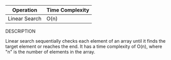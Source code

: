 | Operation      | Time Complexity |
|-----------------|-----------------|
| Linear Search   | O(n)        |
 
DESCRIPTION

Linear search sequentially checks each element of an array until it finds the target element or reaches the end. It has a time complexity of O(n), where "n" is the number of elements in the array.